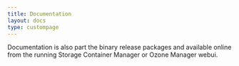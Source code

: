 ```yaml
---
title: Documentation
layout: docs
type: custompage
---
```


Documentation is also part the binary release packages and available online from the running Storage Container Manager or Ozone Manager webui.
